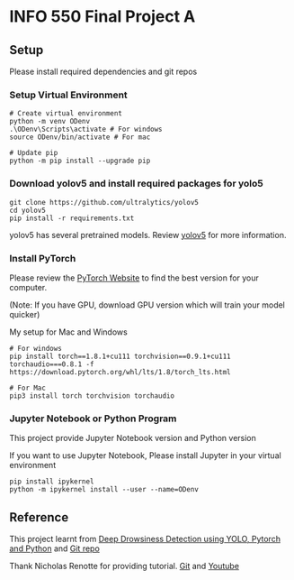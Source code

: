 # INFO 550 Final Project A

## Setup
Please install required dependencies and git repos

### Setup Virtual Environment
```
# Create virtual environment
python -m venv ODenv
.\ODenv\Scripts\activate # For windows
source ODenv/bin/activate # For mac

# Update pip
python -m pip install --upgrade pip
```

### Download yolov5 and install required packages for yolo5
```
git clone https://github.com/ultralytics/yolov5
cd yolov5
pip install -r requirements.txt
```
yolov5 has several pretrained models. Review [yolov5](https://github.com/ultralytics/yolov5) for more information.

### Install PyTorch
Please review the [PyTorch Website](https://pytorch.org/) to find the best version for your computer. 

(Note: If you have GPU, download GPU version which will train your model quicker)

My setup for Mac and Windows
```
# For windows
pip install torch==1.8.1+cu111 torchvision==0.9.1+cu111 torchaudio===0.8.1 -f https://download.pytorch.org/whl/lts/1.8/torch_lts.html

# For Mac
pip3 install torch torchvision torchaudio
```

### Jupyter Notebook or Python Program
This project provide Jupyter Notebook version and Python version

If you want to use Jupyter Notebook, Please install Jupyter in your virtual environment
```
pip install ipykernel
python -m ipykernel install --user --name=ODenv
```


## Reference
This project learnt from [Deep Drowsiness Detection using YOLO, Pytorch and Python](https://www.youtube.com/watch?v=tFNJGim3FXw) and [Git repo](https://github.com/nicknochnack/YOLO-Drowsiness-Detection)

Thank Nicholas Renotte for providing tutorial. [Git](https://github.com/nicknochnack) and [Youtube](https://www.youtube.com/channel/UCHXa4OpASJEwrHrLeIzw7Yg)
